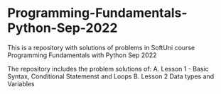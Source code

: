 # Programming-Fundamentals-Python-Sep-2022
This is a repository with solutions of problems in SoftUni course Programming Fundamentals with Python Sep 2022

The repository includes the problem solutions of:
A. Lesson 1 - Basic Syntax, Conditional Statemenst and Loops
B. Lesson 2 Data types and Variables